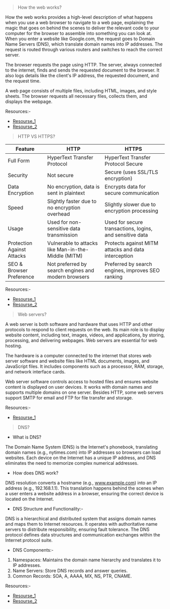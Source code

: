 > How the web works?

How the web works provides a high-level description of what happens when you use a web browser to navigate to a web page, explaining the magic that goes on behind the scenes to deliver the relevant code to your computer for the browser to assemble into something you can look at.
When you enter a website like Google.com, the request goes to Domain Name Servers (DNS), which translate domain names into IP addresses. The request is routed through various routers and switches to reach the correct server.

The browser requests the page using HTTP. The server, always connected to the internet, finds and sends the requested document to the browser. It also logs details like the client's IP address, the requested document, and the request time.

A web page consists of multiple files, including HTML, images, and style sheets. The browser requests all necessary files, collects them, and displays the webpage.

Resources:-
- [Resourse_1](https://www.tutorialspoint.com/web_developers_guide/web_how_it_works.htm)
- [Resourse_2](https://developer.mozilla.org/en-US/docs/Learn_web_development/Getting_started/Web_standards/How_the_web_works)

> HTTP VS HTTPS?

|  Feature   |   HTTP     | HTTPS |
| ------       |  ------    | -----|
| Full Form  |  HyperText Transfer Protocol | HyperText Transfer Protocol Secure  |
|   Security |  Not secure  |  Secure (uses SSL/TLS encryption) |
|   Data Encryption    |  No encryption, data is sent in plaintext     |  Encrypts data for secure communication |
|Speed|Slightly faster due to no encryption overhead|Slightly slower due to encryption processing|
|Usage|Used for non-sensitive data transmission|Used for secure transactions, logins, and sensitive data|
|Protection Against Attacks     |Vulnerable to attacks like Man-in-the-Middle (MITM)|Protects against MITM attacks and data interception|
|SEO & Browser Preference|Not preferred by search engines and modern browsers|Preferred by search engines, improves SEO ranking|

Resources:-
- [Resourse_1](https://www.geeksforgeeks.org/difference-between-http-and-https/)
- [Resourse_2](https://www.cloudflare.com/learning/ssl/why-is-http-not-secure/)
  
> Web servers?

A web server is both software and hardware that uses HTTP and other protocols to respond to client requests on the web. Its main role is to display website content, including text, images, videos, and applications, by storing, processing, and delivering webpages. Web servers are essential for web hosting.  

The hardware is a computer connected to the internet that stores web server software and website files like HTML documents, images, and JavaScript files. It includes components such as a processor, RAM, storage, and network interface cards.  

Web server software controls access to hosted files and ensures website content is displayed on user devices. It works with domain names and supports multiple domains on one server. Besides HTTP, some web servers support SMTP for email and FTP for file transfer and storage.

Resources:-
- [Resourse_1](https://www.techtarget.com/whatis/definition/Web-server)

> DNS?

- What is DNS?
  
The Domain Name System (DNS) is the Internet's phonebook, translating domain names (e.g., nytimes.com) into IP addresses so browsers can load websites. Each device on the Internet has a unique IP address, and DNS eliminates the need to memorize complex numerical addresses.  

- How does DNS work?
  
DNS resolution converts a hostname (e.g., www.example.com) into an IP address (e.g., 192.168.1.1). This translation happens behind the scenes when a user enters a website address in a browser, ensuring the correct device is located on the Internet.  
 
- DNS Structure and Functionality:-
  
DNS is a hierarchical and distributed system that assigns domain names and maps them to Internet resources. It operates with authoritative name servers to distribute responsibility, ensuring fault tolerance. The DNS protocol defines data structures and communication exchanges within the Internet protocol suite.  

- DNS Components:-
  
1. Namespaces: Maintains the domain name hierarchy and translates it to IP addresses.  
2. Name Servers: Store DNS records and answer queries.  
3. Common Records: SOA, A, AAAA, MX, NS, PTR, CNAME.  

Resources:-
- [Resourse_1](https://en.wikipedia.org/wiki/Domain_Name_System)
- [Resourse_2](https://www.cloudflare.com/learning/dns/what-is-dns/)

